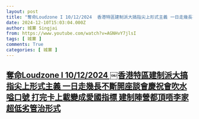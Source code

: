 ```yaml
---
layout: post
title: "奪命Loudzone I 10/12/2024 ￼香港特區建制派大搞指尖上形式主義 一日走幾長不斷開座談會慶祝會吹水嗌口號 打完卡上載變成愛國指標 建制陣營都頂唔李家超低劣管治形式"
date: 2024-12-10T15:03:04.000Z
author: 城寨 Singjai
from: https://www.youtube.com/watch?v=AGNHvY7jlsI
tags: [ 城寨 ]
comments: True
categories: [ 城寨 ]
---
```

<!--1733842984000-->
[奪命Loudzone I 10/12/2024 ￼香港特區建制派大搞指尖上形式主義 一日走幾長不斷開座談會慶祝會吹水嗌口號 打完卡上載變成愛國指標 建制陣營都頂唔李家超低劣管治形式](https://www.youtube.com/watch?v=AGNHvY7jlsI)
------

<div>

</div>
